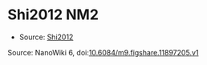 <a name="material" />

# Shi2012 NM2
<script type="application/ld+json">
  {
    "@context": "https://schema.org/",
    "@type": "ChemicalSubstance",
    "@id": "https://egonw.github.io/nanowiki/nanowiki142.html#material",
    "http://purl.org/dc/terms/conformsTo":
      {
        "@type": "CreativeWork",
        "@id": "https://bioschemas.org/profiles/ChemicalSubstance/0.4-RELEASE/"
      },
    "identfier": "142",
    "name": "Shi2012 NM2",
    "url": "https://egonw.github.io/nanowiki/nanowiki142.html#material",
    "sameAs": "http://127.0.0.1/mediawiki/index.php/Special:URIResolver/Shi2012_NM2"
  }
</script>


* Source: [Shi2012](articleShi2012.md)


Source: NanoWiki 6, doi:[10.6084/m9.figshare.11897205.v1](https://doi.org/10.6084/m9.figshare.11897205.v1)
